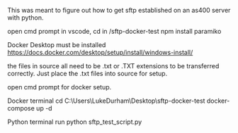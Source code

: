 This was meant to figure out how to get sftp established on an as400 server with python.

<!-- PREREQUISITES FOR RUNNING Docker example -->

open cmd prompt in vscode, cd in /sftp-docker-test
npm install paramiko

Docker Desktop must be installed https://docs.docker.com/desktop/setup/install/windows-install/

<!-- Setting up Source file -->

the files in source all need to be .txt or .TXT extensions to be transferred correctly.
Just place the .txt files into source for setup.

open cmd prompt for docker setup.

Docker terminal
cd C:\Users\LukeDurham\Desktop\sftp-docker-test
docker-compose up -d

Python terminal
run python sftp_test_script.py
